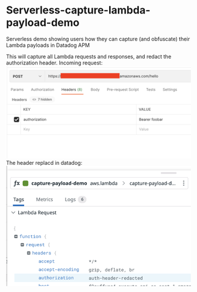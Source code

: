# Serverless-capture-lambda-payload-demo
Serverless demo showing users how they can capture (and obfuscate) their Lambda payloads in Datadog APM

This will capture all Lambda requests and responses, and redact the authorization header.
Incoming request:
![](./redacted_req.png)
The header replacd in datadog:
![](./redacted_dd.png)
